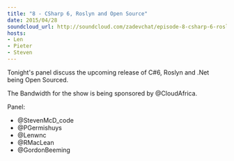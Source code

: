 ```yaml
---
title: "8 - CSharp 6, Roslyn and Open Source"
date: 2015/04/28
soundcloud_url: http://soundcloud.com/zadevchat/episode-8-csharp-6-roslyn-and-open-source
hosts:
- Len
- Pieter
- Steven
---
```


Tonight's panel discuss the upcoming release of C#6, Roslyn and .Net being Open Sourced.

The Bandwidth for the show is being sponsored by @CloudAfrica.

Panel:

* @StevenMcD_code 
* @PGermishuys 
* @Lenwnc 
* @RMacLean 
* @GordonBeeming
